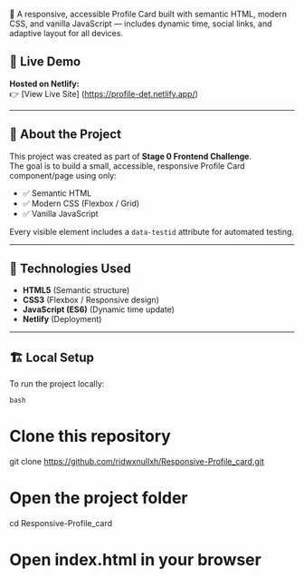 🧩 A responsive, accessible Profile Card built with semantic HTML, modern CSS, and vanilla JavaScript — includes dynamic time, social links, and adaptive layout for all devices.


## 🚀 Live Demo

**Hosted on Netlify:**  
👉 [View Live Site] (https://profile-det.netlify.app/)



---


## 🧠 About the Project

This project was created as part of **Stage 0 Frontend Challenge**.  
The goal is to build a small, accessible, responsive Profile Card component/page using only:

- ✅ Semantic HTML  
- ✅ Modern CSS (Flexbox / Grid)  
- ✅ Vanilla JavaScript  

Every visible element includes a `data-testid` attribute for automated testing.

---


## 🧰 Technologies Used

- **HTML5** (Semantic structure)
- **CSS3** (Flexbox / Responsive design)
- **JavaScript (ES6)** (Dynamic time update)
- **Netlify** (Deployment)

---

## 🏗️ Local Setup

To run the project locally:

```bash```
# Clone this repository
git clone https://github.com/ridwxnullxh/Responsive-Profile_card.git

# Open the project folder
cd Responsive-Profile_card

# Open index.html in your browser
